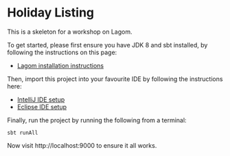 # Holiday Listing

This is a skeleton for a workshop on Lagom.

To get started, please first ensure you have JDK 8 and sbt installed, by following the instructions on this page:

* [Lagom installation instructions](https://www.lagomframework.com/documentation/1.3.x/scala/Installation.html)

Then, import this project into your favourite IDE by following the instructions here:

* [IntelliJ IDE setup](https://www.lagomframework.com/documentation/1.3.x/scala/IntellijSbt.html)
* [Eclipse IDE setup](https://www.lagomframework.com/documentation/1.3.x/scala/EclipseSbt.html)

Finally, run the project by running the following from a terminal:

    sbt runAll

Now visit http://localhost:9000 to ensure it all works.

